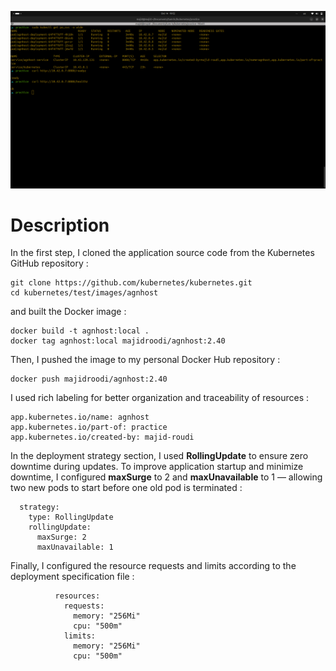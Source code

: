 ![Screenshot](screenshots/practice1.png)

# Description



In the first step, I cloned the application source code from the Kubernetes GitHub repository :

    git clone https://github.com/kubernetes/kubernetes.git
    cd kubernetes/test/images/agnhost


and built the Docker image :

    docker build -t agnhost:local .
    docker tag agnhost:local majidroodi/agnhost:2.40

 Then, I pushed the image to my personal Docker Hub repository :

    docker push majidroodi/agnhost:2.40

I used rich labeling for better organization and traceability of resources :

    app.kubernetes.io/name: agnhost
    app.kubernetes.io/part-of: practice
    app.kubernetes.io/created-by: majid-roudi

In the deployment strategy section, I used **RollingUpdate** to ensure zero downtime during updates. To improve application startup and minimize downtime, I configured **maxSurge** to 2 and **maxUnavailable** to 1 — allowing two new pods to start before one old pod is terminated :

      strategy:
        type: RollingUpdate
        rollingUpdate:
          maxSurge: 2
          maxUnavailable: 1

Finally, I configured the resource requests and limits according to the deployment specification file :

              resources:
                requests:
                  memory: "256Mi"
                  cpu: "500m"
                limits:
                  memory: "256Mi"
                  cpu: "500m"




